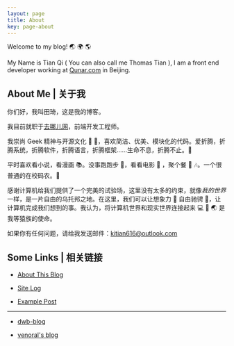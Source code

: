 ```yaml
---
layout: page
title: About
key: page-about
---
```

Welcome to my blog! :earth_asia: :earth_africa: :earth_americas:

My Name is Tian Qi ( You can also call me Thomas Tian ), I am a front end developer working at [Qunar.com](https://www.qunar.com) in Beijing.

<!--more-->

## About Me | 关于我

你们好，我叫田琦，这是我的博客。

我目前就职于[去哪儿网](https://www.qunar.com)，前端开发工程师。

我崇尚 Geek 精神与开源文化 :robot: :robot:，喜欢简洁、优美、模块化的代码。爱折腾，折腾系统，折腾软件，折腾语言，折腾框架……生命不息，折腾不止。:muscle:

平时喜欢看小说，看漫画 :books:。没事跑跑步 :runner:，看看电影 :movie_camera: ，聚个餐 :rice: :notes:。一个很普通的在校码农。:see_no_evil:

感谢计算机给我们提供了一个完美的试验场，这里没有太多的约束，就像*我的世界*一样，是一片自由的乌托邦之地。在这里，我们可以让想象力 :thought_balloon: 自由驰骋 :rocket:，让计算机完成我们想到的事。我认为，将计算机世界和现实世界连接起来 :computer: :link: :earth_asia: 是我等猿族的使命。

如果你有任何问题，请给我发送邮件：[kitian616@outlook.com](mailto://kitian616@outlook.com)

## Some Links | 相关链接

- [About This Blog](/blog/2015/10/14/about-this-blog.html)

- [Site Log](/blog/site-log.html)

- [Example Post](/blog/examples/example_post.html)

---

- [dwb-blog](http://dwbbb.com/)

- [venoral's blog](http://www.cnblogs.com/venoral)